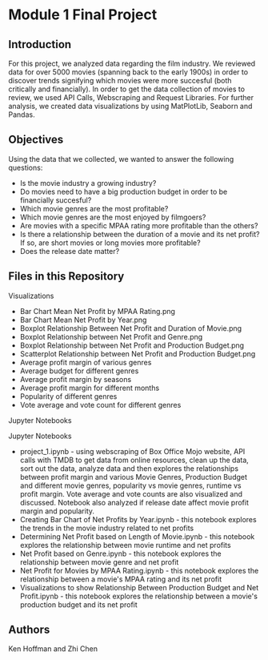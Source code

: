 # Module 1 Final Project

## Introduction

For this project, we analyzed data regarding the film industry. We reviewed data for over 5000 movies (spanning back to the early 1900s) in order to discover trends signifying which movies were more succesful (both critically and financially). In order to get the data collection of movies to review, we used API Calls, Webscraping and Request Libraries. For further analysis, we created data visualizations by using MatPlotLib, Seaborn and Pandas.   

## Objectives

Using the data that we collected, we wanted to answer the following questions:

* Is the movie industry a growing industry?
* Do movies need to have a big production budget in order to be financially succesful?
* Which movie genres are the most profitable?
* Which movie genres are the most enjoyed by filmgoers? 
* Are movies with a specific MPAA rating more profitable than the others? 
* Is there a relationship between the duration of a movie and its net profit? If so, are short movies or long movies more profitable?
* Does the release date matter?

## Files in this Repository
Visualizations
* Bar Chart Mean Net Profit by MPAA Rating.png
* Bar Chart Mean Net Profit by Year.png
* Boxplot Relationship Between Net Profit and Duration of Movie.png	
* Boxplot Relationship between Net Profit and Genre.png
* Boxplot Relationship between Net Profit and Production Budget.png
* Scatterplot Relationship between Net Profit and Production Budget.png
* Average profit margin of various genres
* Average budget for different genres
* Average profit margin by seasons
* Average profit margin for different months
* Popularity of different genres
* Vote average and vote count for different genres

Jupyter Notebooks

Jupyter Notebooks
* project_1.ipynb - using webscraping of Box Office Mojo website, API calls with TMDB to get data from online resources, clean up the data, sort out the data, analyze data and then explores the relationships between profit margin and various Movie Genres, Production Budget and different movie genres, popularity vs movie genres, runtime vs profit margin. Vote average and vote counts are also visualized and discussed. Notebook also analyzed if release date affect movie profit margin and popularity.
* Creating Bar Chart of Net Profits by Year.ipynb - this notebook explores the trends in the movie industry related to net profits 
* Determining Net Profit based on Length of Movie.ipynb - this notebook explores the relationship between movie runtime and net profits
* Net Profit based on Genre.ipynb - this notebook explores the relationship between movie genre and net profit
* Net Profit for Movies by MPAA Rating.ipynb - this notebook explores the relationship between a movie's MPAA rating and its net profit
* Visualizations to show Relationship Between Production Budget and Net Profit.ipynb	- this notebook explores the relationship between a movie's production budget and its net profit

## Authors
Ken Hoffman and Zhi Chen


